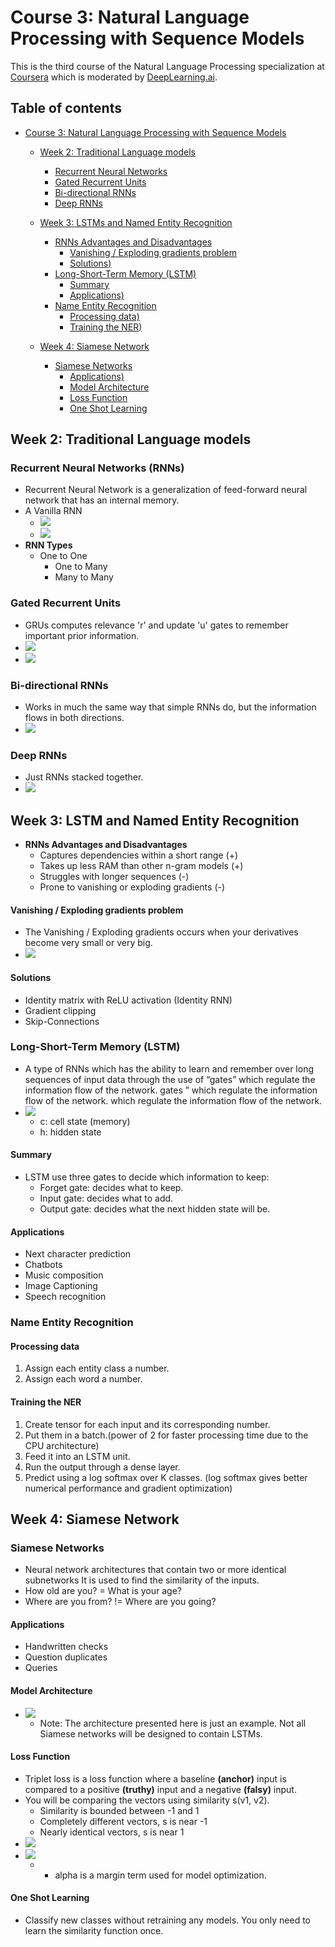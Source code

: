 # Course 3: Natural Language Processing with Sequence Models
This is the third course of the Natural Language Processing specialization at [Coursera](https://www.coursera.org/programs/educational-flag-learning-program-0tkxi?currentTab=MY_COURSES&productId=_U5cASTxEemuhAoKFebZeA&productType=s12n&showMiniModal=true) which is moderated by [DeepLearning.ai](http://deeplearning.ai/).

## Table of contents
* [Course 3: Natural Language Processing with Sequence Models](#course-3-natural-language-processing-with-sequence-models)
   
   * [Week 2: Traditional Language models](#week-2-traditional-language-models)
      * [Recurrent Neural Networks](#recurrent-neural-networks)
      * [Gated Recurrent Units](#gated-recurrent-units)
      * [Bi-directional RNNs](#bi-directional-rnns)
      * [Deep RNNs](#deep-rnns)
   
   * [Week 3: LSTMs and Named Entity Recognition](#week-3-part-of-speech-tagging-and-hidden-markov-models)
      * [RNNs Advantages and Disadvantages](#rnns-advantages-and-disadvantages)
          * [Vanishing / Exploding gradients problem](#vanishing-/-exploding-gradients-problem)
          * [Solutions)](#solutions)
      * [Long-Short-Term Memory (LSTM)](#long-short-term-memory-(lstm))
          * [Summary](#summary)
          * [Applications)](#applications)
      * [Name Entity Recognition](#name-entity-recognition)
          * [Processing data)](#processing-data)
          * [Training the NER)](#training-the-ner)
    * [Week 4: Siamese Network](#week-4-siamese-network)
      * [Siamese Networks](#siamese-networks)
          * [Applications)](#applications)
          * [Model Architecture](#model-architecture)
          * [Loss Function](#loss-function)
          * [One Shot Learning](#one-shot-learning)

## Week 2: Traditional Language models

### Recurrent Neural Networks (RNNs)
- Recurrent Neural Network is a generalization of feed-forward neural network that has an internal memory.
- A Vanilla RNN
	+ ![](images/01.png)
	+ ![](images/02.png)
- **RNN Types**
	+ One to One
    	+ One to Many
    	+ Many to Many
    
### Gated Recurrent Units
- GRUs computes relevance 'r' and update 'u' gates to remember important prior information.
- ![](images/03.png)
- ![](images/04.png)

### Bi-directional RNNs
- Works in much the same way that simple RNNs do, but the information flows in both directions.
- ![](images/05.png)

### Deep RNNs
- Just RNNs stacked together.
- ![](images/06.png)

## Week 3: LSTM and Named Entity Recognition
- **RNNs Advantages and Disadvantages**
    + Captures dependencies within a short range (+)
    + Takes up less RAM than other n-gram models (+)
    + Struggles with longer sequences (-)
    + Prone to vanishing or exploding gradients (-)

#### Vanishing / Exploding gradients problem
- The Vanishing / Exploding gradients occurs when your derivatives become very small or very big.
- ![](images/07.png)

#### Solutions
- Identity matrix with ReLU activation (Identity RNN)
- Gradient clipping
- Skip-Connections

### Long-Short-Term Memory (LSTM)
- A type of RNNs which has the ability to learn and remember over long sequences of input data through the use of “gates” which regulate the information flow of the network. gates ” which regulate the information flow of the network. which regulate the information flow of the network.
- ![](images/08.png)
    + c: cell state (memory)
    + h: hidden state
#### Summary
- LSTM use three gates to decide which information to keep:
    + Forget gate: decides what to keep.
    + Input gate: decides what to add.
    + Output gate: decides what the next hidden state will be.

#### Applications
- Next character prediction
- Chatbots
- Music composition
- Image Captioning
- Speech recognition

### Name Entity Recognition

#### Processing data
1. Assign each entity class a number.
2. Assign each word a number.

#### Training the NER
1. Create tensor for each input and its corresponding number.
2. Put them in a batch.(power of 2 for faster processing time due to the CPU architecture)
3. Feed it into an LSTM unit.
4. Run the output through a dense layer.
5. Predict using a log softmax over K classes. (log softmax gives better numerical performance and gradient optimization)
        
## Week 4: Siamese Network
    
### Siamese Networks
- Neural network architectures that contain two or more identical subnetworks It is used to find the similarity of the inputs.
- How old are you? = What is your age?
- Where are you from? != Where are you going?

#### Applications
- Handwritten checks
- Question duplicates
- Queries

#### Model Architecture
- ![](images/09.png)
    + Note: The architecture presented here is just an example. Not all Siamese networks will be designed to contain LSTMs.
    
#### Loss Function
- Triplet loss is a loss function where a baseline **(anchor)** input is compared to a positive **(truthy)** input and a negative **(falsy)** input.
- You will be comparing the vectors using similarity s(v1, v2).
    + Similarity is bounded between -1 and 1
    + Completely different vectors, s is near -1
    + Nearly identical vectors, s is near 1
- ![](images/10.png)
- ![](images/11.png)
    + - alpha is a margin term used for model optimization.
    
#### One Shot Learning
- Classify new classes without retraining any models. You only need to learn the similarity function once.
